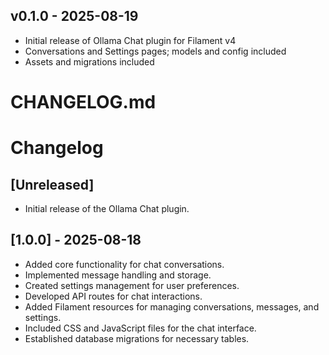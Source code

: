 ## v0.1.0 - 2025-08-19

- Initial release of Ollama Chat plugin for Filament v4
- Conversations and Settings pages; models and config included
- Assets and migrations included

# CHANGELOG.md

# Changelog

## [Unreleased]
- Initial release of the Ollama Chat plugin.

## [1.0.0] - 2025-08-18
- Added core functionality for chat conversations.
- Implemented message handling and storage.
- Created settings management for user preferences.
- Developed API routes for chat interactions.
- Added Filament resources for managing conversations, messages, and settings.
- Included CSS and JavaScript files for the chat interface.
- Established database migrations for necessary tables.